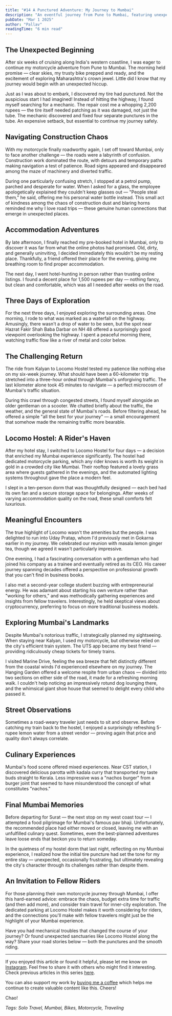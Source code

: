 ```yaml
---
title: "#14 A Punctured Adventure: My Journey to Mumbai"
description: "An eventful journey from Pune to Mumbai, featuring unexpected tire troubles, navigation through construction chaos, and memorable encounters at a vibrant hostel."
pubDate: "Mar 1 2025"
author: "Pallav"
readingTime: "6 min read"
---
```


## The Unexpected Beginning

After six weeks of cruising along India's western coastline, I was eager to continue my motorcycle adventure from Pune to Mumbai. The morning held promise — clear skies, my trusty bike prepped and ready, and the excitement of exploring Maharashtra's crown jewel. Little did I know that my journey would begin with an unexpected hiccup.

Just as I was about to embark, I discovered my tire had punctured. Not the auspicious start I had imagined! Instead of hitting the highway, I found myself searching for a mechanic. The repair cost me a whopping 2,200 rupees — the tire itself needed patching as it was damaged, not just the tube. The mechanic discovered and fixed four separate punctures in the tube. An expensive setback, but essential to continue my journey safely.

## Navigating Construction Chaos

With my motorcycle finally roadworthy again, I set off toward Mumbai, only to face another challenge — the roads were a labyrinth of confusion. Construction work dominated the route, with detours and temporary paths making navigation a test of patience. Road signs appeared and disappeared among the maze of machinery and diverted traffic.

During one particularly confusing stretch, I stopped at a petrol pump, parched and desperate for water. When I asked for a glass, the employee apologetically explained they couldn't keep glasses out — "People steal them," he said, offering me his personal water bottle instead. This small act of kindness among the chaos of construction dust and blaring horns reminded me why I love road trips — these genuine human connections that emerge in unexpected places.

## Accommodation Adventures

By late afternoon, I finally reached my pre-booked hotel in Mumbai, only to discover it was far from what the online photos had promised. Old, dirty, and generally uninviting, I decided immediately this wouldn't be my resting place. Thankfully, a friend offered their place for the evening, giving me breathing room to find proper accommodation.

The next day, I went hotel-hunting in person rather than trusting online listings. I found a decent place for 1,500 rupees per day — nothing fancy, but clean and comfortable, which was all I needed after weeks on the road.

## Three Days of Exploration

For the next three days, I enjoyed exploring the surrounding areas. One morning, I rode to what was marked as a waterfall on the highway. Amusingly, there wasn't a drop of water to be seen, but the spot near Hazrat Fakir Shah Baba Darbar on NH 48 offered a surprisingly good viewpoint overlooking the highway. I spent a peaceful morning there, watching traffic flow like a river of metal and color below.

## The Challenging Return

The ride from Kalyan to Locomo Hostel tested my patience like nothing else on my six-week journey. What should have been a 60-kilometer trip stretched into a three-hour ordeal through Mumbai's unforgiving traffic. The last kilometer alone took 45 minutes to navigate — a perfect microcosm of Mumbai's traffic situation.

During this crawl through congested streets, I found myself alongside an older gentleman on a scooter. We chatted briefly about the traffic, the weather, and the general state of Mumbai's roads. Before filtering ahead, he offered a simple "all the best for your journey" — a small encouragement that somehow made the remaining traffic more bearable.

## Locomo Hostel: A Rider's Haven

After my hotel stay, I switched to Locomo Hostel for four days — a decision that enriched my Mumbai experience significantly. The hostel had dedicated motorcycle parking, which any rider knows is worth its weight in gold in a crowded city like Mumbai. Their rooftop featured a lovely grass area where guests gathered in the evenings, and the automated lighting systems throughout gave the place a modern feel.

I slept in a ten-person dorm that was thoughtfully designed — each bed had its own fan and a secure storage space for belongings. After weeks of varying accommodation quality on the road, these small comforts felt luxurious.

## Meaningful Encounters

The true highlight of Locomo wasn't the amenities but the people. I was delighted to run into Uday Pratap, whom I'd previously met in Gokarna earlier in my journey. We celebrated our reunion with masala lemon ginger tea, though we agreed it wasn't particularly impressive.

One evening, I had a fascinating conversation with a gentleman who had joined his company as a trainee and eventually retired as its CEO. His career journey spanning decades offered a perspective on professional growth that you can't find in business books.

I also met a second-year college student buzzing with entrepreneurial energy. He was adamant about starting his own venture rather than "working for others," and was methodically gathering experiences and insights from fellow travelers. Interestingly, he held skeptical views about cryptocurrency, preferring to focus on more traditional business models.

## Exploring Mumbai's Landmarks

Despite Mumbai's notorious traffic, I strategically planned my sightseeing. When staying near Kalyan, I used my motorcycle, but otherwise relied on the city's efficient train system. The UTS app became my best friend — providing ridiculously cheap tickets for timely trains.

I visited Marine Drive, feeling the sea breeze that felt distinctly different from the coastal winds I'd experienced elsewhere on my journey. The Hanging Garden offered a welcome respite from urban chaos — divided into two sections on either side of the road, it made for a refreshing morning walk. I couldn't help noticing an impressively rotund dog lounging there, and the whimsical giant shoe house that seemed to delight every child who passed it.

## Street Observations

Sometimes a road-weary traveler just needs to sit and observe. Before catching my train back to the hostel, I enjoyed a surprisingly refreshing 5-rupee lemon water from a street vendor — proving again that price and quality don't always correlate.

## Culinary Experiences

Mumbai's food scene offered mixed experiences. Near CST station, I discovered delicious parotta with kadala curry that transported my taste buds straight to Kerala. Less impressive was a "nachos burger" from a burger joint that seemed to have misunderstood the concept of what constitutes "nachos."

## Final Mumbai Memories

Before departing for Surat — the next stop on my west coast tour — I attempted a food pilgrimage for Mumbai's famous pav bhaji. Unfortunately, the recommended place had either moved or closed, leaving me with an unfulfilled culinary quest. Sometimes, even the best-planned adventures leave loose ends that beckon you to return someday.

In the quietness of my hostel dorm that last night, reflecting on my Mumbai experience, I realized how the initial tire puncture had set the tone for my entire stay — unexpected, occasionally frustrating, but ultimately revealing the city's character through its challenges rather than despite them.

## An Invitation to Fellow Riders

For those planning their own motorcycle journey through Mumbai, I offer this hard-earned advice: embrace the chaos, budget extra time for traffic (and then add more), and consider train travel for inner-city exploration. The dedicated parking at Locomo Hostel makes it worth considering for riders, and the connections you'll make with fellow travelers might just be the highlight of your Mumbai experience.

Have you had mechanical troubles that changed the course of your journey? Or found unexpected sanctuaries like Locomo Hostel along the way? Share your road stories below — both the punctures and the smooth riding.

---

If you enjoyed this article or found it helpful, please let me know on [Instagram](https://www.instagram.com/pallav_jha26/). Feel free to share it with others who might find it interesting. Check previous articles in this series [here](/blog).

You can also support my work by [buying me a coffee](https://buymeacoffee.com/pallavjha) which helps me continue to create valuable content like this. Cheers!

Chao!

*Tags: Solo Travel, Mumbai, Bikes, Motorcycle, Traveling*